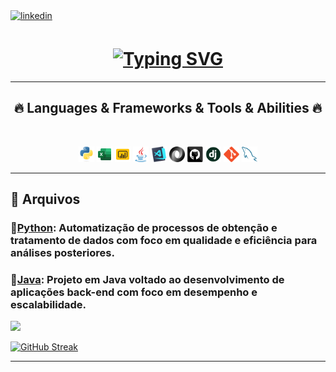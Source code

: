 </a>
<a href="https://www.linkedin.com/in/alexandre-joaquim-518b09156" target="_blank">
<img src=https://img.shields.io/badge/linkedin-%231E77B5.svg?&style=for-the-badge&logo=linkedin&logoColor=white alt=linkedin style="margin-bottom: 5px;" />
</a>

<h1 align="center">
  <a href="https://git.io/typing-svg"><img src="https://readme-typing-svg.herokuapp.com?font=&weight=500&size=25&pause=1000&color=8E00FF&width=435&lines=Hello%2C+I'm+Alexandre+Joaquim.😃;Welcome+to+my+repository💻" alt="Typing SVG" /></a>
</h1>

<hr>
<h2 align="center">🔥 Languages & Frameworks & Tools & Abilities 🔥</h2>
<br>
<p align="center">
  <code><img title="Python" height="25" src="images/python-original.svg"></code>
  <code><img title="EXCEL" height="25" src="images/microsoft-excel.svg"></code>
  <code><img title="Power BI" height="25" src="images/icons8-power-bi.svg"></code>
  <code><img title="Java" height="25" src="images/java-original.svg"></code>
  <code><img title="Visual Studio Code" height="25" src="images/vscode.png"></code>
  <code><img title="JSON" height="25" src="images/json.svg"></code>
  <code><img title="GitHub" height="25" src="images/github.svg"></code>
  <code><img title="Django" height="25" src="images/django.png"></code>
  <code><img title="Git" height="25" src="images/git-original.svg"></code>
  <code><img title="MySQL" height="25" src="images/mysql.svg"></code>
</p>
<hr>

## 📁 Arquivos

### 🔹[Python](Python): Automatização de processos de obtenção e tratamento de dados com foco em qualidade e eficiência para análises posteriores.

### 🔹[Java](Java): Projeto em Java voltado ao desenvolvimento de aplicações back-end com foco em desempenho e escalabilidade.

![](https://github.com/alexandre-joaquim/github-stats/blob/master/generated/languages.svg)

<a href="https://git.io/streak-stats"><img src="https://streak-stats.demolab.com?user=alexandre-joaquim&theme=python-dark&date_format=j%20M%5B%20Y%5D" alt="GitHub Streak" /></a>

<hr>


   
